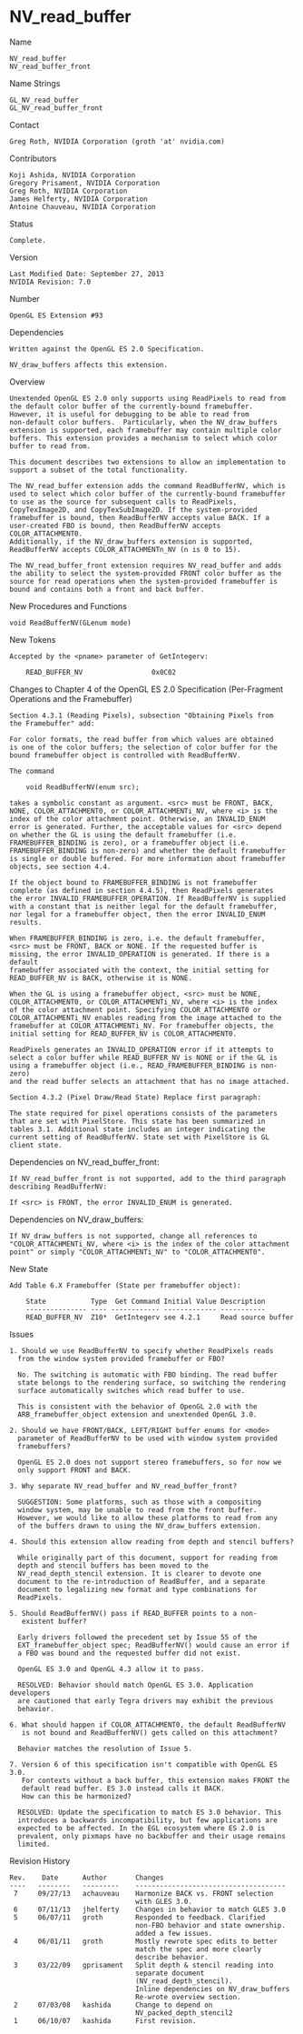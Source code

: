 # NV_read_buffer

Name

    NV_read_buffer
    NV_read_buffer_front

Name Strings

    GL_NV_read_buffer
    GL_NV_read_buffer_front

Contact

    Greg Roth, NVIDIA Corporation (groth 'at' nvidia.com)

Contributors

    Koji Ashida, NVIDIA Corporation
    Gregory Prisament, NVIDIA Corporation
    Greg Roth, NVIDIA Corporation
    James Helferty, NVIDIA Corporation
    Antoine Chauveau, NVIDIA Corporation

Status

    Complete.

Version

    Last Modified Date: September 27, 2013
    NVIDIA Revision: 7.0

Number

    OpenGL ES Extension #93

Dependencies

    Written against the OpenGL ES 2.0 Specification.

    NV_draw_buffers affects this extension.

Overview

    Unextended OpenGL ES 2.0 only supports using ReadPixels to read from
    the default color buffer of the currently-bound framebuffer.
    However, it is useful for debugging to be able to read from
    non-default color buffers.  Particularly, when the NV_draw_buffers
    extension is supported, each framebuffer may contain multiple color
    buffers. This extension provides a mechanism to select which color
    buffer to read from.

    This document describes two extensions to allow an implementation to
    support a subset of the total functionality.

    The NV_read_buffer extension adds the command ReadBufferNV, which is
    used to select which color buffer of the currently-bound framebuffer
    to use as the source for subsequent calls to ReadPixels,
    CopyTexImage2D, and CopyTexSubImage2D. If the system-provided
    framebuffer is bound, then ReadBufferNV accepts value BACK. If a
    user-created FBO is bound, then ReadBufferNV accepts COLOR_ATTACHMENT0.
    Additionally, if the NV_draw_buffers extension is supported,
    ReadBufferNV accepts COLOR_ATTACHMENTn_NV (n is 0 to 15).

    The NV_read_buffer_front extension requires NV_read_buffer and adds
    the ability to select the system-provided FRONT color buffer as the
    source for read operations when the system-provided framebuffer is
    bound and contains both a front and back buffer.

New Procedures and Functions

    void ReadBufferNV(GLenum mode)

New Tokens

    Accepted by the <pname> parameter of GetIntegerv:

        READ_BUFFER_NV                 0x0C02

Changes to Chapter 4 of the OpenGL ES 2.0 Specification
(Per-Fragment Operations and the Framebuffer)

    Section 4.3.1 (Reading Pixels), subsection "Obtaining Pixels from
    the Framebuffer" add:

    For color formats, the read buffer from which values are obtained
    is one of the color buffers; the selection of color buffer for the
    bound framebuffer object is controlled with ReadBufferNV.

    The command

        void ReadBufferNV(enum src);

    takes a symbolic constant as argument. <src> must be FRONT, BACK,
    NONE, COLOR_ATTACHMENT0, or COLOR_ATTACHMENTi_NV, where <i> is the
    index of the color attachment point. Otherwise, an INVALID_ENUM
    error is generated. Further, the acceptable values for <src> depend
    on whether the GL is using the default framebuffer (i.e.
    FRAMEBUFFER_BINDING is zero), or a framebuffer object (i.e.
    FRAMEBUFFER_BINDING is non-zero) and whether the default framebuffer
    is single or double buffered. For more information about framebuffer
    objects, see section 4.4.

    If the object bound to FRAMEBUFFER_BINDING is not framebuffer
    complete (as defined in section 4.4.5), then ReadPixels generates
    the error INVALID_FRAMEBUFFER_OPERATION. If ReadBufferNV is supplied
    with a constant that is neither legal for the default framebuffer,
    nor legal for a framebuffer object, then the error INVALID_ENUM
    results.

    When FRAMEBUFFER_BINDING is zero, i.e. the default framebuffer,
    <src> must be FRONT, BACK or NONE. If the requested buffer is
    missing, the error INVALID_OPERATION is generated. If there is a default
    framebuffer associated with the context, the initial setting for
    READ_BUFFER_NV is BACK, otherwise it is NONE.

    When the GL is using a framebuffer object, <src> must be NONE,
    COLOR_ATTACHMENT0, or COLOR_ATTACHMENTi_NV, where <i> is the index
    of the color attachment point. Specifying COLOR_ATTACHMENT0 or
    COLOR_ATTACHMENTi_NV enables reading from the image attached to the
    framebuffer at COLOR_ATTACHMENTi_NV. For framebuffer objects, the
    initial setting for READ_BUFFER_NV is COLOR_ATTACHMENT0.

    ReadPixels generates an INVALID_OPERATION error if it attempts to
    select a color buffer while READ_BUFFER_NV is NONE or if the GL is
    using a framebuffer object (i.e., READ_FRAMEBUFFER_BINDING is non-zero)
    and the read buffer selects an attachment that has no image attached.

    Section 4.3.2 (Pixel Draw/Read State) Replace first paragraph:

    The state required for pixel operations consists of the parameters
    that are set with PixelStore. This state has been summarized in
    tables 3.1. Additional state includes an integer indicating the
    current setting of ReadBufferNV. State set with PixelStore is GL
    client state.


Dependencies on NV_read_buffer_front:

    If NV_read_buffer_front is not supported, add to the third paragraph
    describing ReadBufferNV:

    If <src> is FRONT, the error INVALID_ENUM is generated.

Dependencies on NV_draw_buffers:

    If NV_draw_buffers is not supported, change all references to
    "COLOR_ATTACHMENTi_NV, where <i> is the index of the color attachment
    point" or simply "COLOR_ATTACHMENTi_NV" to "COLOR_ATTACHMENT0". 

New State

    Add Table 6.X Framebuffer (State per framebuffer object):

        State           Type  Get Command Initial Value Description 
        --------------- ---- ------------ ------------- -----------
        READ_BUFFER_NV  Z10*  GetIntegerv see 4.2.1     Read source buffer

Issues

    1. Should we use ReadBufferNV to specify whether ReadPixels reads
      from the window system provided framebuffer or FBO?

      No. The switching is automatic with FBO binding. The read buffer
      state belongs to the rendering surface, so switching the rendering
      surface automatically switches which read buffer to use.

      This is consistent with the behavior of OpenGL 2.0 with the
      ARB_framebuffer_object extension and unextended OpenGL 3.0.

    2. Should we have FRONT/BACK, LEFT/RIGHT buffer enums for <mode>
      parameter of ReadBufferNV to be used with window system provided
      framebuffers?

      OpenGL ES 2.0 does not support stereo framebuffers, so for now we
      only support FRONT and BACK.

    3. Why separate NV_read_buffer and NV_read_buffer_front?

      SUGGESTION: Some platforms, such as those with a compositing
      window system, may be unable to read from the front buffer.
      However, we would like to allow these platforms to read from any
      of the buffers drawn to using the NV_draw_buffers extension.

    4. Should this extension allow reading from depth and stencil buffers?

      While originally part of this document, support for reading from
      depth and stencil buffers has been moved to the
      NV_read_depth_stencil extension. It is clearer to devote one
      document to the re-introduction of ReadBuffer, and a separate
      document to legalizing new format and type combinations for
      ReadPixels.

    5. Should ReadBufferNV() pass if READ_BUFFER points to a non-
       existent buffer?
       
      Early drivers followed the precedent set by Issue 55 of the
      EXT_framebuffer_object spec; ReadBufferNV() would cause an error if
      a FBO was bound and the requested buffer did not exist.

      OpenGL ES 3.0 and OpenGL 4.3 allow it to pass.

      RESOLVED: Behavior should match OpenGL ES 3.0. Application developers
      are cautioned that early Tegra drivers may exhibit the previous
      behavior.

    6. What should happen if COLOR_ATTACHMENT0, the default ReadBufferNV
       is not bound and ReadBufferNV() gets called on this attachment?

      Behavior matches the resolution of Issue 5.
      
    7. Version 6 of this specification isn't compatible with OpenGL ES 3.0.
       For contexts without a back buffer, this extension makes FRONT the
       default read buffer. ES 3.0 instead calls it BACK.
       How can this be harmonized?
       
      RESOLVED: Update the specification to match ES 3.0 behavior. This
      introduces a backwards incompatibility, but few applications are
      expected to be affected. In the EGL ecosystem where ES 2.0 is
      prevalent, only pixmaps have no backbuffer and their usage remains
      limited.
      

Revision History

    Rev.    Date      Author       Changes
    ----   --------   ---------    -------------------------------------
     7     09/27/13   achauveau    Harmonize BACK vs. FRONT selection
                                   with GLES 3.0. 
     6     07/11/13   jhelferty    Changes in behavior to match GLES 3.0
     5     06/07/11   groth        Responded to feedback. Clarified
                                   non-FBO behavior and state ownership.
                                   added a few issues.
     4     06/01/11   groth        Mostly rewrote spec edits to better
                                   match the spec and more clearly
                                   describe behavior.
     3     03/22/09   gprisament   Split depth & stencil reading into
                                   separate document
                                   (NV_read_depth_stencil).
                                   Inline dependencies on NV_draw_buffers
                                   Re-wrote overview section.
     2     07/03/08   kashida      Change to depend on
                                   NV_packed_depth_stencil2
     1     06/10/07   kashida      First revision.
